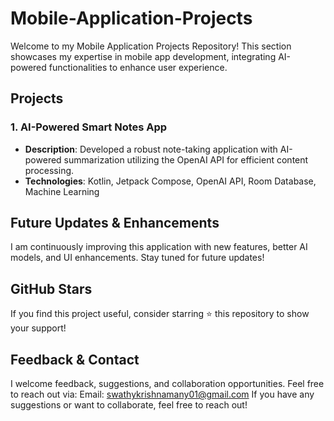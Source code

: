 # Mobile-Application-Projects

Welcome to my Mobile Application Projects Repository! This section showcases my expertise in mobile app development, integrating AI-powered functionalities to enhance user experience.

## Projects

### 1. AI-Powered Smart Notes App

* **Description**: Developed a robust note-taking application with AI-powered summarization utilizing the OpenAI API for efficient content processing.
* **Technologies**:   Kotlin, Jetpack Compose, OpenAI API, Room Database, Machine Learning

## Future Updates & Enhancements
I am continuously improving this application with new features, better AI models, and UI enhancements. Stay tuned for future updates! 

## GitHub Stars
If you find this project useful, consider starring ⭐ this repository to show your support!

## Feedback & Contact
I welcome feedback, suggestions, and collaboration opportunities. Feel free to reach out via: Email: swathykrishnamany01@gmail.com If you have any suggestions or want to collaborate, feel free to reach out! 
